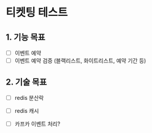 # 티켓팅 테스트

## 1. 기능 목표
- [ ] 이벤트 예약
- [ ] 이벤트 예약 검증 (블랙리스트, 화이트리스트, 예약 기간 등)

## 2. 기술 목표
- [ ] redis 분산락
- [ ] redis 캐시
- [ ] 카프카 이벤트 처리?










